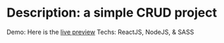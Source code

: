 # Description: a simple CRUD project
  Demo: Here is the [live preview](https://) 
  Techs: ReactJS, NodeJS, & SASS
